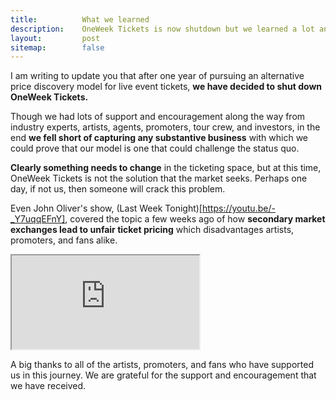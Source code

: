 ```yaml
---
title:          What we learned
description:    OneWeek Tickets is now shutdown but we learned a lot and are as inspired as ever that something needs to change in the ticketing industry.
layout:         post
sitemap:        false
---
```


I am writing to update you that after one year of pursuing an alternative price discovery model for live event tickets, **we have decided to shut down OneWeek Tickets.**

Though we had lots of support and encouragement along the way from industry experts, artists, agents, promoters, tour crew, and investors, in the end **we fell short of capturing any substantive business** with which we could prove that our model is one that could challenge the status quo.

**Clearly something needs to change** in the ticketing space, but at this time, OneWeek Tickets is not the solution that the market seeks. Perhaps one day, if not us, then someone will crack this problem.

Even John Oliver's show, (Last Week Tonight)[https://youtu.be/-_Y7uqqEFnY], covered the topic a few weeks ago of how **secondary market exchanges lead to unfair ticket pricing** which disadvantages artists, promoters, and fans alike.

<div class="ratio ratio-16x9 my-5">
  <iframe src="https://www.youtube.com/embed/-_Y7uqqEFnY" title="YouTube video" allowfullscreen></iframe>
</div>

A big thanks to all of the artists, promoters, and fans who have supported us in this journey. We are grateful for the support and encouragement that we have received.